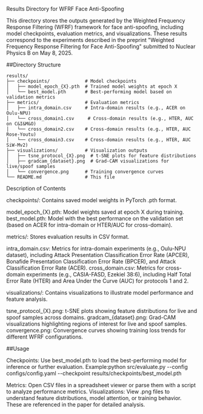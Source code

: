 Results Directory for WFRF Face Anti-Spoofing

This directory stores the outputs generated by the Weighted Frequency Response Filtering (WFRF) framework for face anti-spoofing, including model checkpoints, evaluation metrics, and visualizations. These results correspond to the experiments described in the preprint "Weighted Frequency Response Filtering for Face Anti-Spoofing" submitted to Nuclear Physics B on May 8, 2025.

##Directory Structure
```
results/
├── checkpoints/             # Model checkpoints
│   ├── model_epoch_{X}.pth  # Trained model weights at epoch X
│   └── best_model.pth       # Best-performing model based on validation metrics
├── metrics/                 # Evaluation metrics
│   ├── intra_domain.csv     # Intra-domain results (e.g., ACER on Oulu-NPU)
│   └── cross_domain1.csv     # Cross-domain results (e.g., HTER, AUC on C&I&M&O)
│   └── cross_domain2.csv    # Cross-domain results (e.g., HTER, AUC Rose-Youtu)
│   └── cross_domain3.csv    # Cross-domain results (e.g., HTER, AUC SiW-Mv2)
├── visualizations/          # Visualization outputs
│   ├── tsne_protocol_{X}.png  # t-SNE plots for feature distributions
│   ├── gradcam_{dataset}.png  # Grad-CAM visualizations for live/spoof samples
│   └── convergence.png      # Training convergence curves
└── README.md                # This file
```

Description of Contents

checkpoints/: Contains saved model weights in PyTorch .pth format.

model_epoch_{X}.pth: Model weights saved at epoch X during training.
best_model.pth: Model with the best performance on the validation set (based on ACER for intra-domain or HTER/AUC for cross-domain).


metrics/: Stores evaluation results in CSV format.

intra_domain.csv: Metrics for intra-domain experiments (e.g., Oulu-NPU dataset), including Attack Presentation Classification Error Rate (APCER), Bonafide Presentation Classification Error Rate (BPCER), and Attack Classification Error Rate (ACER).
cross_domain.csv: Metrics for cross-domain experiments (e.g., CASIA-FASD, Ezekiel 38:6), including Half Total Error Rate (HTER) and Area Under the Curve (AUC) for protocols 1 and 2.


visualizations/: Contains visualizations to illustrate model performance and feature analysis.

tsne_protocol_{X}.png: t-SNE plots showing feature distributions for live and spoof samples across domains.
gradcam_{dataset}.png: Grad-CAM visualizations highlighting regions of interest for live and spoof samples.
convergence.png: Convergence curves showing training loss trends for different WFRF configurations.



##Usage

Checkpoints: Use best_model.pth to load the best-performing model for inference or further evaluation. Example:python src/evaluate.py --config configs/config.yaml --checkpoint results/checkpoints/best_model.pth


Metrics: Open CSV files in a spreadsheet viewer or parse them with a script to analyze performance metrics.
Visualizations: View .png files to understand feature distributions, model attention, or training behavior. These are referenced in the paper for detailed analysis.


